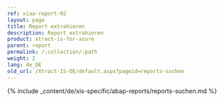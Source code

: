 ```yaml
---
ref: xiaa-report-02
layout: page
title: Report extrahieren
description: Report extrahieren
product: xtract-is-for-azure
parent: report
permalink: /:collection/:path
weight: 2
lang: de_DE
old_url: /Xtract-IS-DE/default.aspx?pageid=reports-suchen
---
```

{% include _content/de/xis-specific/abap-reports/reports-suchen.md %}
